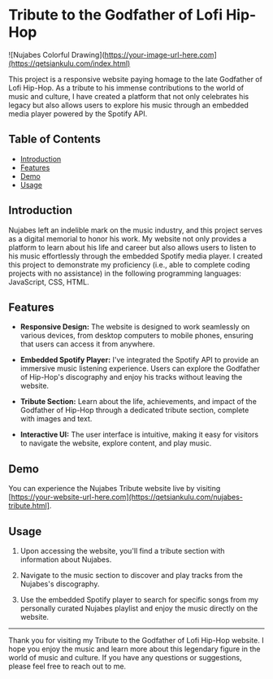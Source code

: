# Tribute to the Godfather of Lofi Hip-Hop

![Nujabes Colorful Drawing](https://your-image-url-here.com](https://qetsiankulu.com/index.html)


This project is a responsive website paying homage to the late Godfather of Lofi Hip-Hop. As a tribute to his immense contributions to the world of music and culture, I have created a platform that not only celebrates his legacy but also allows users to explore his music through an embedded media player powered by the Spotify API.

## Table of Contents

- [Introduction](#introduction)
- [Features](#features)
- [Demo](#demo)
- [Usage](#usage)

## Introduction

Nujabes left an indelible mark on the music industry, and this project serves as a digital memorial to honor his work. My website not only provides a platform to learn about his life and career but also allows users to listen to his music effortlessly through the embedded Spotify media player.
I created this project to demonstrate my proficiency (i.e., able to complete coding projects with no assistance) in the following programming languages: JavaScript, CSS, HTML. 

## Features

- **Responsive Design:** The website is designed to work seamlessly on various devices, from desktop computers to mobile phones, ensuring that users can access it from anywhere.

- **Embedded Spotify Player:** I've integrated the Spotify API to provide an immersive music listening experience. Users can explore the Godfather of Hip-Hop's discography and enjoy his tracks without leaving the website.

- **Tribute Section:** Learn about the life, achievements, and impact of the Godfather of Hip-Hop through a dedicated tribute section, complete with images and text.

- **Interactive UI:** The user interface is intuitive, making it easy for visitors to navigate the website, explore content, and play music.

## Demo

You can experience the Nujabes Tribute website live by visiting [https://your-website-url-here.com](https://qetsiankulu.com/nujabes-tribute.html].

## Usage

1. Upon accessing the website, you'll find a tribute section with information about Nujabes.

2. Navigate to the music section to discover and play tracks from the Nujabes's discography.

3. Use the embedded Spotify player to search for specific songs from my personally curated Nujabes playlist and enjoy the music directly on the website.

---

Thank you for visiting my Tribute to the Godfather of Lofi Hip-Hop website. I hope you enjoy the music and learn more about this legendary figure in the world of music and culture. If you have any questions or suggestions, please feel free to reach out to me.
